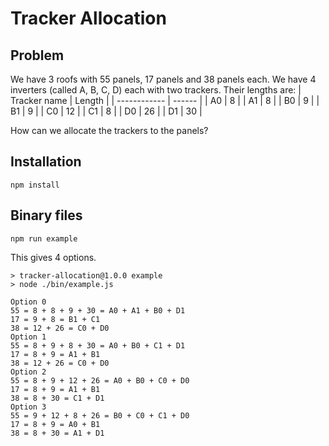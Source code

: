 # Tracker Allocation
## Problem
We have 3 roofs with 55 panels, 17 panels and 38 panels each.
We have 4 inverters (called A, B, C, D) each with two trackers.
Their lengths are:
| Tracker name | Length |
| ------------ | ------ |
| A0           | 8      |
| A1           | 8      |
| B0           | 9      |
| B1           | 9      |
| C0           | 12     |
| C1           | 8      |
| D0           | 26     |
| D1           | 30     |

How can we allocate the trackers to the panels?

## Installation
```
npm install
```
## Binary files
```
npm run example
```
This gives 4 options.
```
> tracker-allocation@1.0.0 example
> node ./bin/example.js

Option 0
55 = 8 + 8 + 9 + 30 = A0 + A1 + B0 + D1
17 = 9 + 8 = B1 + C1
38 = 12 + 26 = C0 + D0
Option 1
55 = 8 + 9 + 8 + 30 = A0 + B0 + C1 + D1
17 = 8 + 9 = A1 + B1
38 = 12 + 26 = C0 + D0
Option 2
55 = 8 + 9 + 12 + 26 = A0 + B0 + C0 + D0
17 = 8 + 9 = A1 + B1
38 = 8 + 30 = C1 + D1
Option 3
55 = 9 + 12 + 8 + 26 = B0 + C0 + C1 + D0
17 = 8 + 9 = A0 + B1
38 = 8 + 30 = A1 + D1
```